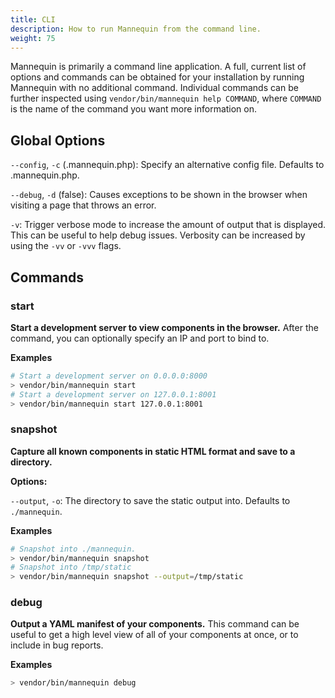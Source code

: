 ```yaml
---
title: CLI
description: How to run Mannequin from the command line.
weight: 75
---
```


Mannequin is primarily a command line application.  A full, current list of options and commands can be obtained for your installation by running Mannequin with no additional command.  Individual commands can be further inspected using `vendor/bin/mannequin help COMMAND`, where `COMMAND` is the name of the command you want more information on.
 
## Global Options

`--config`, `-c` (.mannequin.php): Specify an alternative config file.  Defaults to .mannequin.php.

`--debug`, `-d` (false): Causes exceptions to be shown in the browser when visiting a page that throws an error.

`-v`: Trigger verbose mode to increase the amount of output that is displayed.  This can be useful to help debug issues.  Verbosity can be increased by using the `-vv` or `-vvv` flags.

## Commands

### start
**Start a development server to view components in the browser.**  After the command, you can optionally specify an IP and port to bind to.

**Examples**
```bash
# Start a development server on 0.0.0.0:8000
> vendor/bin/mannequin start
# Start a development server on 127.0.0.1:8001
> vendor/bin/mannequin start 127.0.0.1:8001
```

### snapshot
**Capture all known components in static HTML format and save to a directory.**

**Options:**

`--output`, `-o`: The directory to save the static output into.  Defaults to `./mannequin`.

**Examples**
```bash
# Snapshot into ./mannequin.
> vendor/bin/mannequin snapshot
# Snapshot into /tmp/static
> vendor/bin/mannequin snapshot --output=/tmp/static
```

### debug
**Output a YAML manifest of your components.** This command can be useful to get a high level view of all of your components at once, or to include in bug reports.

**Examples**
```bash
> vendor/bin/mannequin debug
```
